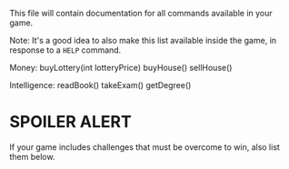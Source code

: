 This file will contain documentation for all commands available in your game.

Note:  It's a good idea to also make this list available inside the game, in response to a `HELP` command.

Money:
buyLottery(int lotteryPrice)
buyHouse()
sellHouse()

Intelligence:
readBook()
takeExam()
getDegree()


# SPOILER ALERT

If your game includes challenges that must be overcome to win, also list them below.
